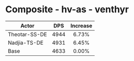# Composite - hv-as - venthyr
| Actor | DPS | Increase |
|---|:---:|:---:|
|Theotar-SS-DE|4944|6.73%|
|Nadjia-TS-DE|4931|6.45%|
|Base|4633|0.00%|
